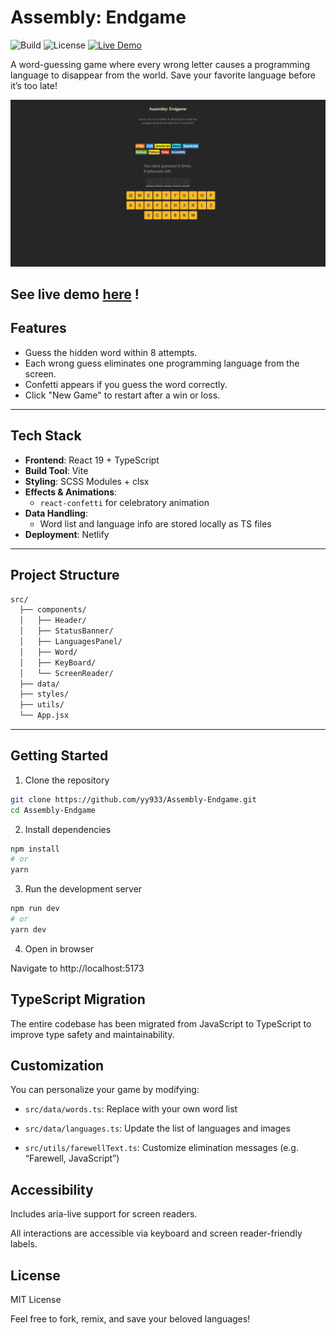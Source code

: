 # Assembly: Endgame
![Build](https://img.shields.io/badge/build-passing-brightgreen)
![License](https://img.shields.io/badge/license-MIT-blue.svg)
[![Live Demo](https://img.shields.io/badge/Live-Demo-orange)](https://play-assembly-endgame.netlify.app)

A word-guessing game where every wrong letter causes a programming language to disappear from the world. Save your favorite language before it’s too late!

![Demo](./src/assets/images/demo.gif)

See live demo [here](https://play-assembly-endgame.netlify.app/) !
---

## Features

- Guess the hidden word within 8 attempts.
- Each wrong guess eliminates one programming language from the screen.
- Confetti appears if you guess the word correctly.
- Click "New Game" to restart after a win or loss.

---

## Tech Stack

- **Frontend**: React 19 + TypeScript
- **Build Tool**: Vite
- **Styling**: SCSS Modules + clsx
- **Effects & Animations**:
  - `react-confetti` for celebratory animation
- **Data Handling**:
  - Word list and language info are stored locally as TS files
- **Deployment**: Netlify


---

## Project Structure
```bash
src/
  ├── components/
  │   ├── Header/
  │   ├── StatusBanner/
  │   ├── LanguagesPanel/
  │   ├── Word/
  │   ├── KeyBoard/
  │   └── ScreenReader/
  ├── data/
  ├── styles/
  ├── utils/
  └── App.jsx
```


---

## Getting Started
1. Clone the repository
```bash
git clone https://github.com/yy933/Assembly-Endgame.git
cd Assembly-Endgame
```
2. Install dependencies
```bash
npm install
# or
yarn
```

3. Run the development server
```bash
npm run dev
# or
yarn dev
```

4. Open in browser

Navigate to http://localhost:5173

## TypeScript Migration
The entire codebase has been migrated from JavaScript to TypeScript to improve type safety and maintainability.

## Customization
You can personalize your game by modifying:

* `src/data/words.ts`: Replace with your own word list

* `src/data/languages.ts`: Update the list of languages and images

* `src/utils/farewellText.ts`: Customize elimination messages (e.g. “Farewell, JavaScript”)

## Accessibility
Includes aria-live support for screen readers.

All interactions are accessible via keyboard and screen reader-friendly labels.

## License
MIT License

Feel free to fork, remix, and save your beloved languages!
